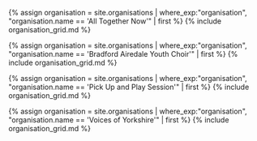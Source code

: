 {% assign organisation = site.organisations 
    | where_exp:"organisation", "organisation.name == 'All Together Now'"
    | first %}
{% include organisation_grid.md %}

{% assign organisation = site.organisations 
    | where_exp:"organisation", "organisation.name == 'Bradford Airedale Youth Choir'"
    | first %}
{% include organisation_grid.md %} 

{% assign organisation = site.organisations 
    | where_exp:"organisation", "organisation.name == 'Pick Up and Play Session'"
    | first %}
{% include organisation_grid.md %} 

{% assign organisation = site.organisations 
    | where_exp:"organisation", "organisation.name == 'Voices of Yorkshire'"
    | first %}
{% include organisation_grid.md %} 